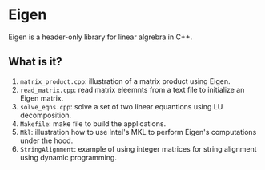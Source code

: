 # Eigen

Eigen is a header-only library for linear algrebra in C++.

## What is it?

1. `matrix_product.cpp`: illustration of a matrix product using Eigen.
1. `read_matrix.cpp`: read matrix eleemnts from a text file to initialize an
    Eigen matrix.
1. `solve_eqns.cpp`: solve a set of two linear equantions using LU decomposition.
1. `Makefile`: make file to build the applications.
1. `Mkl`: illustration how to use Intel's MKL to perform Eigen's
    computations under the hood.
1. `StringAlignment`: example of using integer matrices for string alignment
    using dynamic programming.
